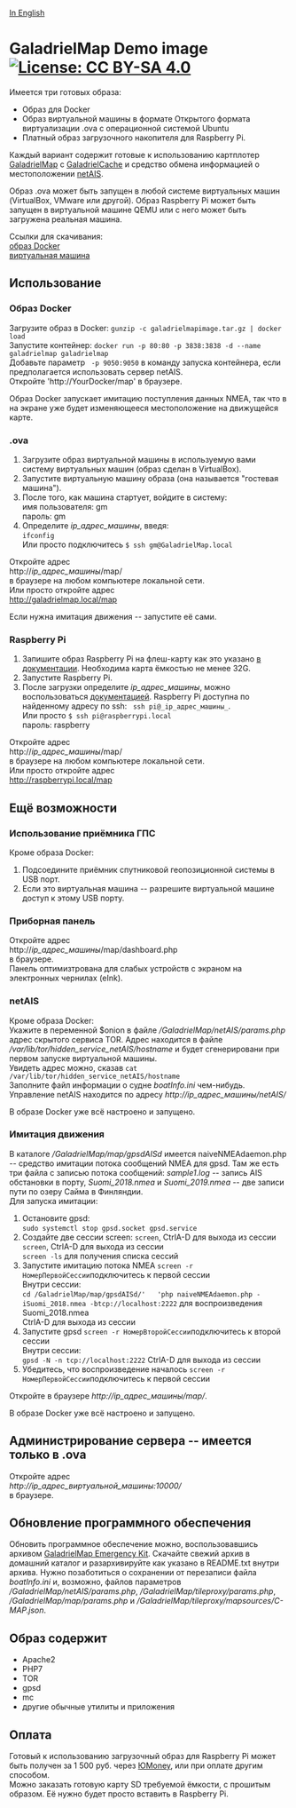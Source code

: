 [In English](https://github.com/VladimirKalachikhin/GaladrielMap-Demo-image/)
# GaladrielMap Demo image [![License: CC BY-SA 4.0](https://img.shields.io/badge/License-CC%20BY--SA%204.0-lightgrey.svg)](https://creativecommons.org/licenses/by-sa/4.0/)

Имеется три готовых образа:

* Образ для Docker
* Образ виртуальной машины в формате Открытого формата виртуализации .ova с операционной системой Ubuntu
* Платный образ загрузочного накопителя для Raspberry Pi.

Каждый вариант содержит готовые к использованию картплотер [GaladrielMap](https://vladimirkalachikhin.github.io/Galadriel-map/README.ru-RU) с  [GaladrielCache](https://github.com/VladimirKalachikhin/Galadriel-cache/blob/master/README.ru-RU.md) и средство обмена информацией о местоположении [netAIS](https://github.com/VladimirKalachikhin/netAIS/blob/master/README.ru-RU.md).

Образ .ova может быть запущен в любой системе виртуальных машин (VirtualBox, VMware или другой). Образ Raspberry Pi может быть запущен в виртуальной машине QEMU или с него может быть загружена реальная машина.

Ссылки для скачивания:  
[образ Docker](https://is.gd/OCW2bT)  
[виртуальная машина](https://is.gd/hucCPX)  

## Использование
### Образ Docker
Загрузите образ в Docker:
`gunzip -c galadrielmapimage.tar.gz | docker load`  
Запустите контейнер:
`docker run -p 80:80 -p 3838:3838 -d --name galadrielmap galadrielmap`  
Добавьте параметр ` -p 9050:9050` в команду запуска контейнера, если предполагается использовать сервер netAIS.   
Откройте 'http://YourDocker/map' в браузере.  

Образ Docker запускает имитацию поступления данных NMEA, так что в на экране уже будет изменяющееся местоположение на движущейся карте.

### .ova 
1. Загрузите образ виртуальной машины в используемую вами систему виртуальных машин (образ сделан в VirtualBox).
2. Запустите виртуальную машину образа (она называется "гостевая машина").
3. После того, как машина стартует, войдите в систему:  
имя пользователя: gm  
пароль: gm
4. Определите _ip_адрес_машины_, введя:  
`ifconfig`  
Или просто подключитесь `$ ssh gm@GaladrielMap.local`

Откройте адрес  
http://_ip_адрес_машины_/map/  
в браузере на любом компьютере локальной сети.  
Или просто откройте адрес  
http://galadrielmap.local/map

Если нужна имитация движения -- запустите её сами.

### Raspberry Pi
1. Запишите образ Raspberry Pi на флеш-карту как это указано [в документации](https://www.raspberrypi.org/documentation/installation/installing-images/README.md). Необходима карта ёмкостью не менее 32G.
2. Запустите Raspberry Pi.
3. После загрузки определите _ip_адрес_машины_, можно воспользоваться [документацией](https://www.raspberrypi.org/documentation/remote-access/ip-address.md). Raspberry Pi доступна по найденному адресу по ssh:  ` ssh pi@_ip_адрес_машины_`.  
Или просто `$ ssh pi@raspberrypi.local`  
пароль: raspberry

Откройте адрес  
http://_ip_адрес_машины_/map/  
в браузере на любом компьютере локальной сети.  
Или просто откройте адрес  
http://raspberrypi.local/map


## Ещё возможности
### Использование приёмника ГПС
Кроме образа Docker:  
1. Подсоедините приёмник спутниковой геопозиционной системы в USB порт.
2. Если это виртуальная машина -- разрешите виртуальной машине доступ к этому USB порту.

### Приборная панель
Откройте адрес  
http://_ip_адрес_машины_/map/dashboard.php  
в браузере.  
Панель оптимизтрована для слабых устройств с экраном на электронных чернилах (eInk).

### netAIS
Кроме образа Docker:  
Укажите в переменной $onion в файле _/GaladrielMap/netAIS/params.php_ адрес скрытого сервиса TOR. Адрес находится в файле _/var/lib/tor/hidden_service_netAIS/hostname_ и будет сгенерировани при первом запуске виртуальной машины.  
Увидеть адрес можно, сказав `cat /var/lib/tor/hidden_service_netAIS/hostname`  
Заполните файл информации о судне _boatInfo.ini_ чем-нибудь.  
Управление netAIS находится по адресу _http://_ip_адрес_машины_/netAIS/_

В образе Docker уже всё настроено и запущено.

### Имитация движения
В каталоге _/GaladrielMap/map/gpsdAISd_ имеется naiveNMEAdaemon.php -- средство имитации потока сообщений NMEA для gpsd. Там же есть три файла с записью потока сообщений: _sample1.log_ -- запись AIS обстановки в порту, _Suomi_2018.nmea_ и _Suomi_2019.nmea_ -- две записи пути по озеру Сайма в Финляндии.  
Для запуска имитации:  
1. Остановите gpsd:  
`sudo systemctl stop gpsd.socket gpsd.service`
2. Создайте две сессии screen:
`screen`, CtrlA-D для выхода из сессии  
`screen`, CtrlA-D для выхода из сессии  
`screen -ls` для получения списка сессий
3. Запустите имитацию потока NMEA 
`screen -r НомерПервойСессии`подключитесь к первой сессии  
Внутри сессии:  
`cd /GaladrielMap/map/gpsdAISd/'  
'php naiveNMEAdaemon.php -iSuomi_2018.nmea -btcp://localhost:2222` для воспроизведения Suomi_2018.nmea  
CtrlA-D для выхода из сессии
4. Запустите gpsd
`screen -r НомерВторойСессии`подключитесь к второй сессии  
Внутри сессии:  
`gpsd -N -n tcp://localhost:2222`
CtrlA-D для выхода из сессии
5. Убедитесь, что воспроизведение началось
`screen -r НомерПервойСессии`подключитесь к первой сессии  

Откройте в браузере _http://_ip_адрес_машины_/map/_.

В образе Docker уже всё настроено и запущено.

## Администрирование сервера -- имеется только в .ova
Откройте адрес  
_http://_ip_адрес_виртуальной_машины_:10000/_  
в браузере.

## Обновление программного обеспечения
Обновить программное обеспечение можно, воспользовавшись архивом [GaladrielMap Emergency Kit](https://github.com/VladimirKalachikhin/Galadriel-map/tree/master/emergencykit). Скачайте свежий архив в домашний каталог и разархивируйте как указано в README.txt внутри архива. Нужно позаботиться о сохранении от перезаписи файла _boatInfo.ini_ и, возможно, файлов параметров _/GaladrielMap/netAIS/params.php_, _/GaladrielMap/tileproxy/params.php_, _/GaladrielMap/map/params.php_ и _/GaladrielMap/tileproxy/mapsources/C-MAP.json_.

## Образ содержит
* Apache2
* PHP7
* TOR
* gpsd
* mc
* другие обычные утилиты и приложения

## Оплата
Готовый к использованию загрузочный образ для Raspberry Pi может быть получен за 1 500 руб. через [ЮMoney](https://sobe.ru/na/galadrielmap), или при оплате другим способом.  
Можно заказать готовую карту SD требуемой ёмкости, с прошитым образом. Её нужно будет просто вставить в Raspberry Pi.